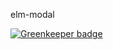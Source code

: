 elm-modal


[![Greenkeeper badge](https://badges.greenkeeper.io/naokie/elm-modal.svg)](https://greenkeeper.io/)